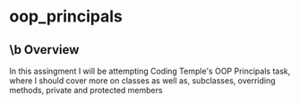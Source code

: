 # oop_principals

## \b Overview

In this assingment I will be attempting Coding Temple's OOP Principals task, where I should cover more on classes as well as, subclasses, overriding methods, private and protected members


